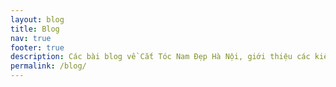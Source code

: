 ```yaml
---
layout: blog
title: Blog
nav: true
footer: true
description: Các bài blog về Cắt Tóc Nam Đẹp Hà Nội, giới thiệu các kiểu tóc nam đẹp nhất, phong cách tóc nam đẹp mới nhất.
permalink: /blog/
---
```




